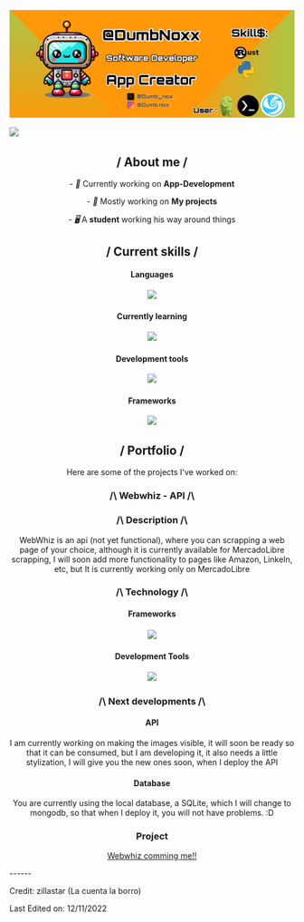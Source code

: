 <p align="center">
  <img src="/resources/Banneer.png">
</p>

<img src="https://readme-typing-svg.herokuapp.com?font=Fira+Code&weight=500&pause=1000&color=89CFF0&width=435&lines=Hello,+I'm+Dylan+Marcano.">

<div>

<h2 align="center"> / About me /</h2>
<p align="center">
  - <i>👑</i> Currently working on <b>App-Development</b>
</p>
<p align="center">
  - <i>🎩</i> Mostly working on <b>My projects</b>
</p>
<p align="center">
  - <i>🖥️</i> A <b>student</b> working his way around things
</p>

<h2 align="center"> / Current skills / </h2>
<h4 align="center"> Languages </h4>
<p align="center">
  <a href="https://skillicons.dev">
    <img src="https://skillicons.dev/icons?i=py,c,cpp"/>
  </a>
</p>
<h4 align="center"> Currently learning </h4>
<p align="center">
  <a href="https://skillicons.dev">
    <img src="https://skillicons.dev/icons?i=java" />
  </a>
</p>

<h4 align="center"> Development tools </h4>
<p align="center">
  <a href="https://skillicons.dev">
    <img src="https://skillicons.dev/icons?i=bash,neovim,git," />
  </a>
</p>
<h4 align="center"> Frameworks </h4>
<p align="center">
  <a href="https://skillicons.dev">
    <img src="https://skillicons.dev/icons?i=flask,bootstrap," />
  </a>
</p>


<h2 align="center"> / Portfolio / </h2>
<p align="center">
  Here are some of the projects I've worked on:
</p>
<h3 align='center'>/\ Webwhiz - API /\</h3>
<h3 align='center'>/\ Description /\</h3>
<p align='center'>
				WebWhiz is an api (not yet functional), where you can scrapping a web page of your choice, although it is currently available for MercadoLibre scrapping, I will soon add more functionality to pages like Amazon, LinkeIn, etc, but It is currently working only on MercadoLibre
</p>
<h3 align='center'>/\ Technology /\</h3>
<h4 align="center">Frameworks<h4>
<p align="center">
				<a href="https://skillicons.dev">
								<img src="https://skillicons.dev/icons?i=flask,bootstrap,"/>
				</a>
</p>
<h4 align="center">Development Tools</h4>
<p align="center">
				<a href="https://skillicons.dev">
								<img src="https://skillicons.dev/icons?i=neovim,bash,git,"/>
				</a>
</p>
<h3 align="center">/\ Next developments /\</h3>
<h4 align="center">API</h4>
<p align="center">
I am currently working on making the images visible, it will soon be ready so that it can be consumed, but I am developing it, it also needs a little stylization, I will give you the new ones soon, when I deploy the API
</p>
<h4 align="center">Database</h4>
<p align="center">
You are currently using the local database, a SQLite, which I will change to mongodb, so that when I deploy it, you will not have problems. :D 
</p>

<h3 align='center'>Project</h3>
<p align='center'>
  <a href='https://webwhiz-api.vercel.app/ target='_blank'>Webwhiz comming me!!</a>
</p>
</div>
------

Credit: zillastar (La cuenta la borro)

Last Edited on: 12/11/2022
